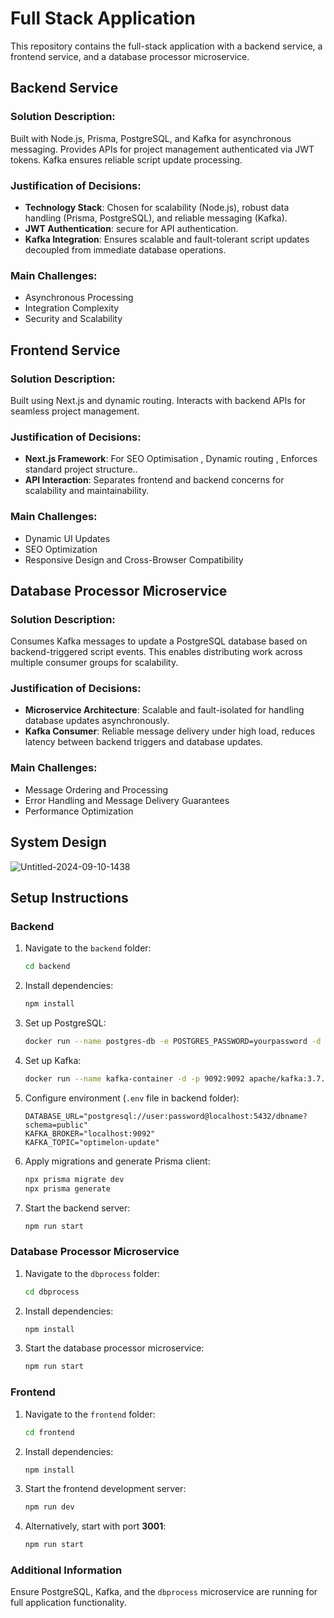 
# Full Stack Application

This repository contains the full-stack application with a backend service, a frontend service, and a database processor microservice. 

## Backend Service

### Solution Description:
Built with Node.js, Prisma, PostgreSQL, and Kafka for asynchronous messaging. Provides APIs for project management authenticated via JWT tokens. Kafka ensures reliable script update processing.

### Justification of Decisions:
- **Technology Stack**: Chosen for scalability (Node.js), robust data handling (Prisma, PostgreSQL), and reliable messaging (Kafka).
- **JWT Authentication**: secure for API authentication.
- **Kafka Integration**: Ensures scalable and fault-tolerant script updates decoupled from immediate database operations.

### Main Challenges:
- Asynchronous Processing
- Integration Complexity
- Security and Scalability

## Frontend Service

### Solution Description:
Built using Next.js and dynamic routing. Interacts with backend APIs for seamless project management.

### Justification of Decisions:
- **Next.js Framework**: For SEO Optimisation , Dynamic routing , Enforces standard project structure..
- **API Interaction**: Separates frontend and backend concerns for scalability and maintainability.

### Main Challenges:
- Dynamic UI Updates
- SEO Optimization
- Responsive Design and Cross-Browser Compatibility

## Database Processor Microservice

### Solution Description:
Consumes Kafka messages to update a PostgreSQL database based on backend-triggered script events. This enables distributing work across multiple consumer groups for scalability.

### Justification of Decisions:
- **Microservice Architecture**: Scalable and fault-isolated for handling database updates asynchronously.
- **Kafka Consumer**: Reliable message delivery under high load, reduces latency between backend triggers and database updates.

### Main Challenges:
- Message Ordering and Processing
- Error Handling and Message Delivery Guarantees
- Performance Optimization

## System Design

![Untitled-2024-09-10-1438](https://github.com/user-attachments/assets/bfeb85e6-8a82-427a-adbb-2bdae7855ec1)

## Setup Instructions

### Backend

1. Navigate to the `backend` folder:
   ```bash
   cd backend
   ```

2. Install dependencies:
   ```bash
   npm install
   ```

3. Set up PostgreSQL:
   ```bash
   docker run --name postgres-db -e POSTGRES_PASSWORD=yourpassword -d -p 5432:5432 postgres
   ```

4. Set up Kafka:
   ```bash
   docker run --name kafka-container -d -p 9092:9092 apache/kafka:3.7.1
   ```

5. Configure environment (`.env` file in backend folder):
   ```env
   DATABASE_URL="postgresql://user:password@localhost:5432/dbname?schema=public"
   KAFKA_BROKER="localhost:9092"
   KAFKA_TOPIC="optimelon-update"
   ```

6. Apply migrations and generate Prisma client:
   ```bash
   npx prisma migrate dev
   npx prisma generate
   ```

7. Start the backend server:
   ```bash
   npm run start
   ```

### Database Processor Microservice

1. Navigate to the `dbprocess` folder:
   ```bash
   cd dbprocess
   ```

2. Install dependencies:
   ```bash
   npm install
   ```

3. Start the database processor microservice:
   ```bash
   npm run start
   ```

### Frontend

1. Navigate to the `frontend` folder:
   ```bash
   cd frontend
   ```

2. Install dependencies:
   ```bash
   npm install
   ```

3. Start the frontend development server:
   ```bash
   npm run dev
   ```

4. Alternatively, start with port **3001**:
   ```bash
   npm run start
   ```

### Additional Information

Ensure PostgreSQL, Kafka, and the `dbprocess` microservice are running for full application functionality.
```
